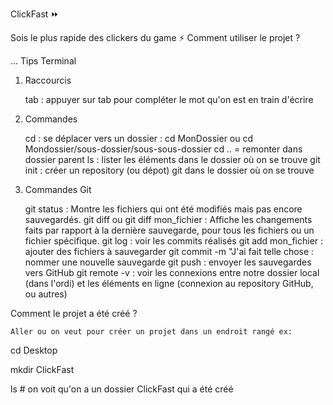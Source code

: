 ClickFast ⏩

Sois le plus rapide des clickers du game ⚡
Comment utiliser le projet ?

...
Tips
Terminal
1. Raccourcis

    tab : appuyer sur tab pour compléter le mot qu'on est en train d'écrire

2. Commandes

    cd : se déplacer vers un dossier : cd MonDossier ou cd Mondossier/sous-dossier/sous-sous-dossier cd .. = remonter dans dossier parent
    ls : lister les éléments dans le dossier où on se trouve
    git init : créer un repository (ou dépot) git dans le dossier où on se trouve

3. Commandes Git

    git status : Montre les fichiers qui ont été modifiés mais pas encore sauvegardés.
    git diff ou git diff mon_fichier : Affiche les changements faits par rapport à la dernière sauvegarde, pour tous les fichiers ou un fichier spécifique.
    git log : voir les commits réalisés
    git add mon_fichier : ajouter des fichiers à sauvegarder
    git commit -m "J'ai fait telle chose : nommer une nouvelle sauvegarde
    git push : envoyer les sauvegardes vers GitHub
    git remote -v : voir les connexions entre notre dossier local (dans l'ordi) et les éléments en ligne (connexion au repository GitHub, ou autres)

Comment le projet a été créé ?

    Aller ou on veut pour créer un projet dans un endroit rangé ex:

  cd Desktop

  mkdir ClickFast

  ls # on voit qu'on a un dossier ClickFast qui a été créé

